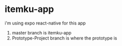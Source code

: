 # itemku-app
i'm using expo react-native for this app

1. master branch is itemku-app
2. Prototype-Project branch is where the prototype is
